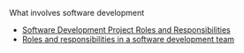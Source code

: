 What involves software development


* [Software Development Project Roles and Responsibilities](https://www.atlascode.com/blog/software-development-project-roles-and-responsibilities/)
* [Roles and responsibilities in a software development team](https://this.isfluent.com/blog/2018/roles-and-responsibilities-in-a-software-development-team)